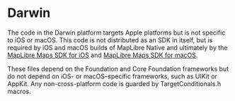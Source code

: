 # Darwin

The code in the Darwin platform targets Apple platforms but is not specific
to iOS or macOS. This code is not distributed as an SDK in itself, but is required
by iOS and macOS builds of MapLibre Native and ultimately by the
[MapLibre Maps SDK for iOS](https://github.com/maplibre/maplibre-gl-native/tree/main/platform/ios)
and [MapLibre Maps SDK for macOS](https://github.com/maplibre/maplibre-gl-native/tree/main/platform/macos).

These files depend on the Foundation and Core Foundation frameworks but do not
depend on iOS- or macOS–specific frameworks, such as UIKit or AppKit. Any
non-cross-platform code is guarded by TargetConditionals.h macros.
